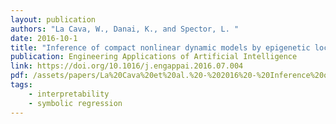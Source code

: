 ```yaml
---
layout: publication
authors: "La Cava, W., Danai, K., and Spector, L. "
date: 2016-10-1
title: "Inference of compact nonlinear dynamic models by epigenetic local search"
publication: Engineering Applications of Artificial Intelligence
link: https://doi.org/10.1016/j.engappai.2016.07.004
pdf: /assets/papers/La%20Cava%20et%20al.%20-%202016%20-%20Inference%20of%20compact%20nonlinear%20dynamic%20models%20by%20e.pdf
tags:
    - interpretability
    - symbolic regression
---
```

